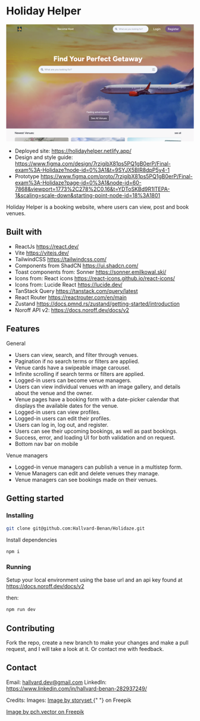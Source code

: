 # Holiday Helper

![image](/public/screenshot.png)

- Deployed site: https://holidayhelper.netlify.app/
- Design and style guide: https://www.figma.com/design/7rzjgibX81ps5PQ1gB0erP/Final-exam%3A-Holidaze?node-id=0%3A1&t=9SYJX5BIR8dpP5y4-1
- Prototype https://www.figma.com/proto/7rzjgibX81ps5PQ1gB0erP/Final-exam%3A-Holidaze?page-id=0%3A1&node-id=60-7868&viewport=1773%2C278%2C0.16&t=YDToSKBd9R1lTEPA-1&scaling=scale-down&starting-point-node-id=18%3A1801

Holiday Helper is a booking website, where users can view, post and book venues.

## Built with

- ReactJs https://react.dev/
- Vite https://vitejs.dev/
- TailwindCSS https://tailwindcss.com/
- Components from ShadCN https://ui.shadcn.com/
- Toast components from: Sonner https://sonner.emilkowal.ski/
- Icons from: React icons https://react-icons.github.io/react-icons/
- Icons from: Lucide React https://lucide.dev/
- TanStack Query https://tanstack.com/query/latest
- React Router https://reactrouter.com/en/main
- Zustand https://docs.pmnd.rs/zustand/getting-started/introduction
- Noroff API v2: https://docs.noroff.dev/docs/v2

## Features

General

- Users can view, search, and filter through venues.
- Pagination if no search terms or filters are applied.
- Venue cards have a swipeable image carousel.
- Infinite scrolling if search terms or filters are applied.
- Logged-in users can become venue managers.
- Users can view individual venues with an image gallery, and details about the venue and the owner.
- Venue pages have a booking form with a date-picker calendar that displays the available dates for the venue.
- Logged-in users can view profiles.
- Logged-in users can edit their profiles.
- Users can log in, log out, and register.
- Users can see their upcoming bookings, as well as past bookings.
- Success, error, and loading UI for both validation and on request.
- Bottom nav bar on mobile

Venue managers

- Logged-in venue managers can publish a venue in a multistep form.
- Venue Managers can edit and delete venues they manage.
- Venue managers can see bookings made on their venues.

## Getting started

### Installing

```bash
git clone git@github.com:Hallvard-Benan/Holidaze.git
```

Install dependencies

```bash
npm i
```

### Running

Setup your local environment using the base url and an api key found at https://docs.noroff.dev/docs/v2

then:

```bash
npm run dev
```

## Contributing

Fork the repo, create a new branch to make your changes and make a pull request, and I will take a look at it. Or contact me with feedback.

## Contact

Email: hallvard.dev@gmail.com
LinkedIn: https://www.linkedin.com/in/hallvard-benan-282937249/

Credits:
Images: <a href="https://www.freepik.com/free-vector/404-error-with-cute-animal-concept-illustration_7906236.htm#page=3&query=error%20illustration&position=49&from_view=keyword&track=ais_user&uuid=3bc702cb-1a99-474c-99d1-35ac8c1f95d5">
Image by storyset
</a>{" "}
on Freepik

<a href="https://www.freepik.com/free-vector/online-app-tourism-traveler-with-mobile-phone-passport-booking-buying-plane-ticket_11235774.htm#fromView=search&page=4&position=18&uuid=635740d9-2eff-46f6-89b8-b38e6d652af3">Image by pch.vector on Freepik</a>
